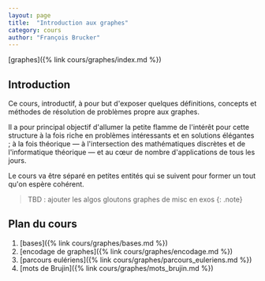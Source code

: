 ```yaml
---
layout: page
title:  "Introduction aux graphes"
category: cours
author: "François Brucker"
---
```


[graphes]({% link cours/graphes/index.md %})

## Introduction

Ce cours, introductif, à pour but d'exposer quelques définitions, concepts et méthodes de résolution de problèmes propre aux graphes.

Il a pour principal objectif d'allumer la petite flamme de l'intérêt pour cette structure à la fois riche en problèmes intéressants et en solutions élégantes ; à la fois théorique — à l'intersection des mathématiques discrètes et de l'informatique théorique — et au cœur de nombre d'applications de tous les jours.

Le cours va être séparé en petites entités qui se suivent pour former un tout qu'on espère cohérent.

> TBD : ajouter les algos gloutons graphes de misc en exos
{: .note}

## Plan du cours

1. [bases]({% link cours/graphes/bases.md %})
2. [encodage de graphes]({% link cours/graphes/encodage.md %})
3. [parcours eulériens]({% link cours/graphes/parcours_euleriens.md %})
4. [mots de Brujin]({% link cours/graphes/mots_brujin.md %})
